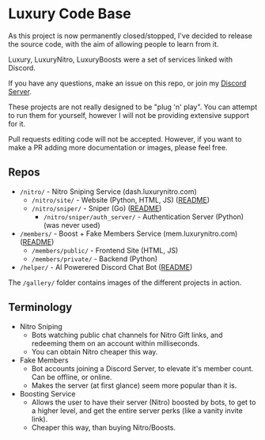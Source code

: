# Luxury Code Base

As this project is now permanently closed/stopped, I've decided to release the source code, with the aim of allowing people to learn from it.

Luxury, LuxuryNitro, LuxuryBoosts were a set of services linked with Discord.

If you have any questions, make an issue on this repo, or join my [Discord Server](https://discord.gg/bjzADG4C4s).

These projects are not really designed to be "plug 'n' play". You can attempt to run them for yourself, however I will not be providing extensive support for it.

Pull requests editing code will not be accepted. However, if you want to make a PR adding more documentation or images, please feel free.


## Repos
- `/nitro/` - Nitro Sniping Service (dash.luxurynitro.com)
    - `/nitro/site/` - Website (Python, HTML, JS) ([README](https://github.com/itschasa/luxury/blob/main/nitro/site/README.md))
    - `/nitro/sniper/` - Sniper (Go) ([README](https://github.com/itschasa/luxury/blob/main/nitro/sniper/README.md))
        - `/nitro/sniper/auth_server/` - Authentication Server (Python) (was never used)
- `/members/` - Boost + Fake Members Service (mem.luxurynitro.com) ([README](https://github.com/itschasa/luxury/blob/main/members/README.md))
    - `/members/public/` - Frontend Site (HTML, JS)
    - `/members/private/` - Backend (Python)
- `/helper/` - AI Powerered Discord Chat Bot ([README](https://github.com/itschasa/luxury/blob/main/helper/README.md))

The `/gallery/` folder contains images of the different projects in action.



## Terminology
- Nitro Sniping
    - Bots watching public chat channels for Nitro Gift links, and redeeming them on an account within milliseconds.
    - You can obtain Nitro cheaper this way.
- Fake Members
    - Bot accounts joining a Discord Server, to elevate it's member count. Can be offline, or online.
    - Makes the server (at first glance) seem more popular than it is.
- Boosting Service
    - Allows the user to have their server (Nitro) boosted by bots, to get to a higher level, and get the entire server perks (like a vanity invite link).
    - Cheaper this way, than buying Nitro/Boosts.

